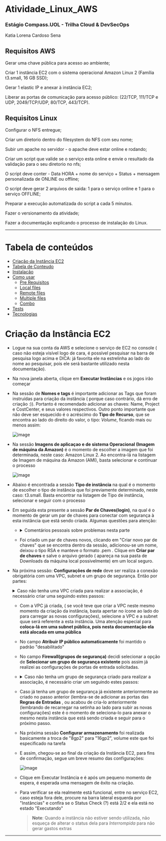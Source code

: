# Atividade_Linux_AWS

### Estágio Compass.UOL - Trilha Cloud & DevSecOps 

Katia Lorena Cardoso Sena

## Requisitos AWS

Gerar uma chave pública para acesso ao ambiente; 

Criar 1 instância EC2 com o sistema operacional Amazon Linux 2 (Família t3.small, 16 GB SSD);

Gerar 1 elastic IP e anexar à instância EC2; 

Liberar as portas de comunicação para acesso público: (22/TCP, 111/TCP e UDP, 2049/TCP/UDP, 80/TCP, 443/TCP). 

## Requisitos Linux

Configurar o NFS entregue; 

Criar um diretorio dentro do filesystem do NFS com seu nome; 

Subir um apache no servidor - o apache deve estar online e rodando; 

Criar um script que valide se o serviço esta online e envie o resultado da validação para o seu diretorio no nfs; 

O script deve conter - Data HORA + nome do serviço + Status + mensagem personalizada de ONLINE ou offline; 

O script deve gerar 2 arquivos de saida: 1 para o serviço online e 1 para o serviço OFFLINE; 

Preparar a execução automatizada do script a cada 5 minutos. 

Fazer o versionamento da atividade; 

Fazer a documentação explicando o processo de instalação do Linux. 

---

Tabela de conteúdos
=================
<!--ts-->
   * [Criação da Instância EC2](#Criação-da-Instância-EC2)
   * [Tabela de Conteudo](#tabela-de-conteudo)
   * [Instalação](#instalacao)
   * [Como usar](#como-usar)
      * [Pre Requisitos](#pre-requisitos)
      * [Local files](#local-files)
      * [Remote files](#remote-files)
      * [Multiple files](#multiple-files)
      * [Combo](#combo)
   * [Tests](#testes)
   * [Tecnologias](#tecnologias)
<!--te-->

<div id='Criação-da-Instância-EC2'/> 
  
# Criação da Instância EC2

- Logue na sua conta da AWS e selecione o serviço de EC2 no console ( caso não esteja visível logo de cara, é possível pesquisar na barra de pesquisa logo acima e DICA: já favorita ele na estrelinha ao lado do nome ao pesquisar, pois ele será bastante utilizado nesta documentação).
- Na nova janela aberta, clique em **Executar Instâncias** e os jogos irão começar
- Na sessão de **Nomes e tags** é importante adicionar as Tags que foram instruídas para criação da instância ( porque caso contrário, dá erro de criação :)). Portanto é recomendado adicionar as chaves: Name, Project e CostCenter, e seus valores respectivos. Outro ponto importante que não deve ser esquecido é o acréscimo do **Tipo de Recurso**, que se encontra ao lado do direito do valor, o tipo: *Volume*, ficando mais ou menos assim:
  
  ![image](https://github.com/katiacardoso/Atividade_Linux_AWS/assets/91233884/cdbc1d55-1b8c-457e-abbc-9d83d4aedfd1)

- Na sessão **Imagens de aplicaçao e de sistema Operacional (Imagem de máquina da Amazon)** é o momento de escolher a imagem que foi determinada, neste caso: Amazon Linux 2. Ao encontra-lá na listagem de Imagem de máquina da Amazon (AMI), basta selecionar e continuar o processo

  ![image](https://github.com/katiacardoso/Atividade_Linux_AWS/assets/91233884/2405bb39-8c81-44a5-9ae7-943388246823)

 - Abaixo é encontrada a sessão **Tipo de instância** na qual é o momento de escolher o tipo de instância que foi previamente determinado, neste caso: t3.small. Basta encontrar na listagem de Tipo de instância, selecionar e seguir com o processo

 - Em seguida esta presente a sessão **Par de Chaves(login)**, na qual é o momento de gerar um par de chaves para conectar com segurança à esta instância que está sendo criada. Algumas questões para atenção:
    - <details>
      <summary>Comentários pessoais sobre problemas nesta parte</summary>
      
      -   Na atividade é solicitada uma *geração de chave pública para acesso ao ambiente*. Para fazer isto via Windows, é possível utilizar o PuttyGen e depois acessar via Putty. Porém para este acesso, utiliza-se a chave privada para autenticação, então em tese, ela só é gerada mas utilizada. Contudo, nesta documentação: https://repost.aws/pt/knowledge-center/ec2-ppk-pem-conversion comenta sobre o uso no Linux, então como em tese temos uma máquina Oracle Linux instalada, seria interessante tentar locar por ela e fazer esta geração. Mas por hora, a solução foi implementada com chave privada e acesso via Putty e quem sabe em posteriores atividades, a documentação aqui indicada auxilie.
      
      -   Sobre o tipo .pem e .ppk : é recomendado que você crie a chave no formato .pem, mesmo que você irá acessar pelo Putty (depois transforma ela em privada com o PuttyGen), pois futuramente é possível utilizar este mesmo par de chaves para o teste em máquinas Linux. - verificar nome do par de chaves no console AWS
      </details>
   
    - Foi criado um par de chaves novos, clicando em "Criar novo par de chaves" que se encontra dentro da sessão, adicionou-se um nome, deixou o tipo RSA e manteve o formato .pem . Clique em **Criar par de chaves** e salve o arquivo gerado ( apareça na sua pasta de Downloads da máquina local possivelmente) em um local seguro. 
 
 - Na próxima sessão: **Configurações de rede** deve ser realiza a conexão obrigatória com uma VPC, subnet e um grupo de segurança. Então por partes:
      <details>
      <summary> Caso não tenha uma VPC criada para realizar a associação, é necessário criar uma seguindo estes passos: </summary>
     
        
      - Na barra de pesquisa na parte superior, pesquise pelo serviço de VPC (recomedno também que favorite ele na estrelinha pois será de grande uso no processo :)) e clique para abrir o mesmo.
     
      - Clique em **Criar VPC**

      -  Na opção de **Recursos a serem criados**, mude de "Somente VPC" para "VPC e muito mais", pois assim já virá configurado automaticamente subnets, internet gateways, e assim por diante
  
      - No campo abaixo, pode acionarr um nome, no meu caso foi gerado um automaticamente então segui com ele
     
      - No campo de Bloco CIDR IPv4 eu deixei com /16, porém pode ser de boa prática deixar menos endereços IP's disponíveis pois nesta atividade não iremos utilizar 65.536 IP's :)
     
      - No campo Bloco CIDR IPv6, deixou-se marcado nenhum, pois vamos apenas de IPv4 mesmo
     
      - O restante deixei como padrão que veio, contudo se atente a criação de subnets públicas (mais detalhes no comentário abaixo) e apertei em "criar" no final da página
              - <details>
                 <summary>Comentários pessoais sobre problemas nesta parte</summary>
                Pois em uma das instâncias de testes criadas anteriormente, ocorreu um erro na porta 443 quando me conectei ao Putty e tentava executar qualquer comando yum. Pelas minhas pesquisas, seria necessário um NAT Gateway para funcionar, mas achei um pouco arriscado pois ele tem uma comunicação via única, ou seja, apenas acesso a internet e não permitir que a internet acesse ela. Portanto fiquei insegura e resolvi criar uma outra instância em uma subnet pública, visto que após criada não tem como mudar de subnet.
                </details>

      </details> 
      
   - Com a VPC já criada, ( se você teve que criar a VPC neste mesmo momento da criação da instância, basta apertar no ícone ao lado do para carregar as novas configurações), selecione a VPC e a subnet quue será referente a esta instância. Uma atenção especial para **coloca-lá em uma subnet pública, pois nesta documentação ela está alocada em uma pública**
   - No campo **Atribuir IP público automaticamente** foi mantido o padrão "desabilitado"
   - No campo **Firewall(grupos de segurança)** decidi selecionar a opção de **Selecionar um grupo de segurança existente** pois assim já realizei as configurações de portas de entrada solicitadas.
   - <details>
      <summary> Caso não tenha um grupo de segurança criado para realizar a associação, é necessário criar um seguindo estes passos: </summary>
     
        
      - Na barra de pesquisa na parte superior, pesquise pelo serviço de EC2, ou se você estiver favoritado ele desde o primeiro uso, ele estará na parte superior da tela, mais ou menos assim:
      - adicionar imagem serviços favoritados 
     
      - Na aba esquerda, encontre **Grupo de segurança** e clique nele 

      -  Clique em **Criar grupo de segurança** ? confirmar se é isso mesmo
  
      - No campo abaixo, pode acionar um nome e apertar para gerar ? Confirmar se é isso mesmo
     
      - Verificar exatamente a ordem, mas tem que adiconar as portas de entradas que foram solicitadas na tarefa, seguem abaixo o modo como ficou configurado:
        ##
        | Type         | Protocol | Port Range | Source Type | Source      |
        |--------------|----------|------------|-------------|-------------|
        | SSH          | TCP      | 22         | Anywhere    | 0.0.0.0/0   |
        | Custom TCP   | TCP      | 111        | Anywhere    | 0.0.0.0/0   |
        | Custom UDP   | UDP      | 111        | Anywhere    | 0.0.0.0/0   |
        | Custom TCP   | TCP      | 2049       | Anywhere    | 0.0.0.0/0   |
        | Custom UDP   | UDP      | 2049       | Anywhere    | 0.0.0.0/0   |
        | Custom TCP   | TCP      | 80         | Anywhere    | 0.0.0.0/0   |
        | Custom TCP   | TCP      | 443        | Anywhere    | 0.0.0.0/0   |
        ##
     
      - RESERVA PARA ADICIONAR MAIS E NAO PERDER A FORMATAÇÃO
     
      - RESERVA PARA ADICIONAR MAIS E NAO PERDER A FORMATAÇÃO

      </details> 
   - Caso já tenha um grupo de segurança já existente anteriormente ao criado no passo anterior (lembra-se de adicionar as portas das **Regras de Entradas** , ou acabou de cria-lo anteriormente (lembrando de recarregar na setinha ao lado para subir as novas configurações) este é o momento de seleciona-lo para anexar o mesmo nesta instância que está sendo criada e seguir para o próximo passo.
  
   - Na próxima sessão **Configurar armazenamento** foi realizada basicamente a troca de "8gp2" para "16gp2", volume este que foi especificado na tarefa
   - E assim, chegou-se ao final da criação da Instância EC2, para fins de confirmação, segue um breve resumo das  configurações:
     
     ![image](https://github.com/katiacardoso/Atividade_Linux_AWS/assets/91233884/00c8ba32-54af-4118-bf7e-a9c6031d2c97)

   - Clique em Executar Instância e é após um pequeno momento de espera, é esperada uma mensagem de êxito na criação.
  
   - Para verificar se ela realmente está funcional, entre no serviço EC2, caso esteja fora dele, procure na barra lateral esquerda por "Instâncias" e confira se o Status Check (?) está 2/2 e ela está no estado "Executando"
     > 
      > **Note**: Quando a instância não estiver sendo utilizada, não esqueça de alterar o status dela para *Interrompida* para não gerar gastos extras 
          
----



